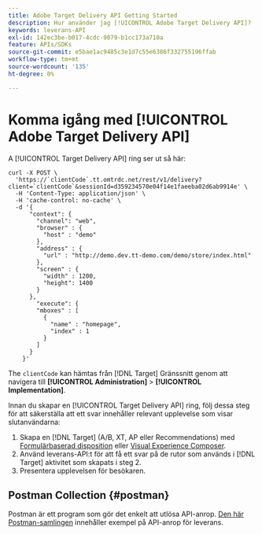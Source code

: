```yaml
---
title: Adobe Target Delivery API Getting Started
description: Hur använder jag [!UICONTROL Adobe Target Delivery API]?
keywords: leverans-API
exl-id: 142ec3be-b017-4cdc-9079-b1cc173a710a
feature: APIs/SDKs
source-git-commit: e5bae1ac9485c3e1d7c55e6386f332755196ffab
workflow-type: tm+mt
source-wordcount: '135'
ht-degree: 0%

---
```


# Komma igång med [!UICONTROL Adobe Target Delivery API]

A [!UICONTROL Target Delivery API] ring ser ut så här:

```
curl -X POST \
  'https://`clientCode`.tt.omtrdc.net/rest/v1/delivery?client=`clientCode`&sessionId=d359234570e04f14e1faeeba02d6ab9914e' \
  -H 'Content-Type: application/json' \
  -H 'cache-control: no-cache' \
  -d '{
      "context": {
        "channel": "web",
        "browser" : {
          "host" : "demo"
        },
        "address" : {
          "url" : "http://demo.dev.tt-demo.com/demo/store/index.html"
        },
        "screen" : {
          "width" : 1200,
          "height": 1400
        }
      },
        "execute": {
        "mboxes" : [
          {
            "name" : "homepage",
            "index" : 1
          }
        ]
      }
    }'
```

The `clientCode` kan hämtas från [!DNL Target] Gränssnitt genom att navigera till **[!UICONTROL Administration]** > **[!UICONTROL Implementation]**.

Innan du skapar en [!UICONTROL Target Delivery API] ring, följ dessa steg för att säkerställa att ett svar innehåller relevant upplevelse som visar slutanvändarna:

1. Skapa en [!DNL Target] (A/B, XT, AP eller Recommendations) med [Formulärbaserad disposition](https://experienceleague.adobe.com/docs/target/using/experiences/form-experience-composer.html?lang=en) eller [Visual Experience Composer](https://experienceleague.adobe.com/docs/target/using/experiences/vec/visual-experience-composer.html).
1. Använd leverans-API:t för att få ett svar på de rutor som används i [!DNL Target] aktivitet som skapats i steg 2.
1. Presentera upplevelsen för besökaren.

## Postman Collection {#postman}

Postman är ett program som gör det enkelt att utlösa API-anrop. [Den här Postman-samlingen](https://run.pstmn.io/button.svg) innehåller exempel på API-anrop för leverans.
